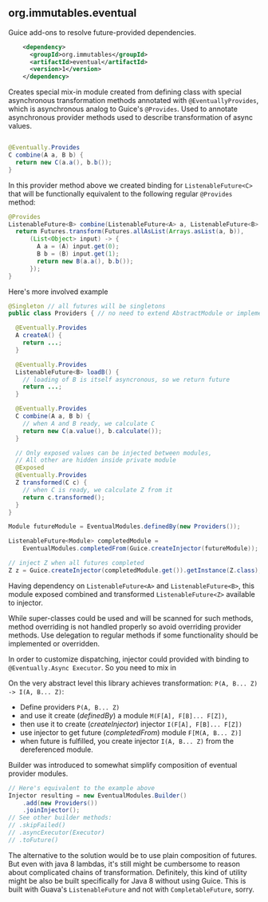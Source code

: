 ## org.immutables.eventual

Guice add-ons to resolve future-provided dependencies.

```xml
    <dependency>
      <groupId>org.immutables</groupId>
      <artifactId>eventual</artifactId>
      <version>1</version>
    </dependency>
```

Creates special mix-in module created from defining class with special asynchronous
transformation methods annotated with `@EventuallyProvides`, which is asynchronous analog to Guice's `@Provides`. Used to annotate asynchronous provider methods used to describe transformation of async values.

```java

@Eventually.Provides
C combine(A a, B b) {
  return new C(a.a(), b.b());
}
```

In this provider method above we created binding for `ListenableFuture<C>` that will be functionally equivalent to the following regular `@Provides` method:

```java
@Provides
ListenableFuture<B> combine(ListenableFuture<A> a, ListenableFuture<B> b) {
  return Futures.transform(Futures.allAsList(Arrays.asList(a, b)),
      (List<Object> input) -> {
        A a = (A) input.get(0);
        B b = (B) input.get(1);
        return new B(a.a(), b.b());
      });
}
```

Here's more involved example

```java
@Singleton // all futures will be singletons
public class Providers { // no need to extend AbstractModule or implement Module

  @Eventually.Provides
  A createA() {
    return ...;
  }

  @Eventually.Provides
  ListenableFuture<B> loadB() {
    // loading of B is itself asyncronous, so we return future
    return ...;
  }

  @Eventually.Provides
  C combine(A a, B b) {
    // when A and B ready, we calculate C
    return new C(a.value(), b.calculate());
  }

  // Only exposed values can be injected between modules,
  // All other are hidden inside private module
  @Exposed
  @Eventually.Provides
  Z transformed(C c) {
    // when C is ready, we calculate Z from it
    return c.transformed();
  }
}

Module futureModule = EventualModules.definedBy(new Providers());

ListenableFuture<Module> completedModule =
    EventualModules.completedFrom(Guice.createInjector(futureModule));

// inject Z when all futures completed
Z z = Guice.createInjector(completedModule.get()).getInstance(Z.class);
```

Having dependency on `ListenableFuture<A>` and `ListenableFuture<B>`, this module exposed
combined and transformed `ListenableFuture<Z>` available to injector.

While super-classes could be used and will be scanned for such methods, method overriding is
not handled properly so avoid overriding provider methods. Use delegation to regular methods if some functionality should be implemented or overridden.

In order to customize dispatching, injector could provided with binding to
`@Eventually.Async Executor`. So you need to mix in

On the very abstract level this library achieves transformation: `P(A, B... Z) -> I(A, B... Z)`:

* Define providers `P(A, B... Z)`
* and use it create (_definedBy_) a module `M(F[A], F[B]... F[Z])`,
* then use it to create (_createInjector_) injector `I(F[A], F[B]... F[Z])`
* use injector to get future (_completedFrom_) module `F[M(A, B... Z)]`
* when future is fulfilled, you create injector `I(A, B... Z)` from the dereferenced module.

Builder was introduced to somewhat simplify composition of eventual provider modules.

```java
// Here's equivalent to the example above
Injector resulting = new EventualModules.Builder()
    .add(new Providers())
    .joinInjector();
// See other builder methods:
// .skipFailed()
// .asyncExecutor(Executor)
// .toFuture()
```

The alternative to the solution would be to use plain composition of futures. But even with java 8 lambdas, it's still might be cumbersome to reason about complicated chains of transformation. Definitely, this kind of utility might be also be built specifically for Java 8 without using Guice.
This is built with Guava's `ListenableFuture` and not with `CompletableFuture`, sorry.
